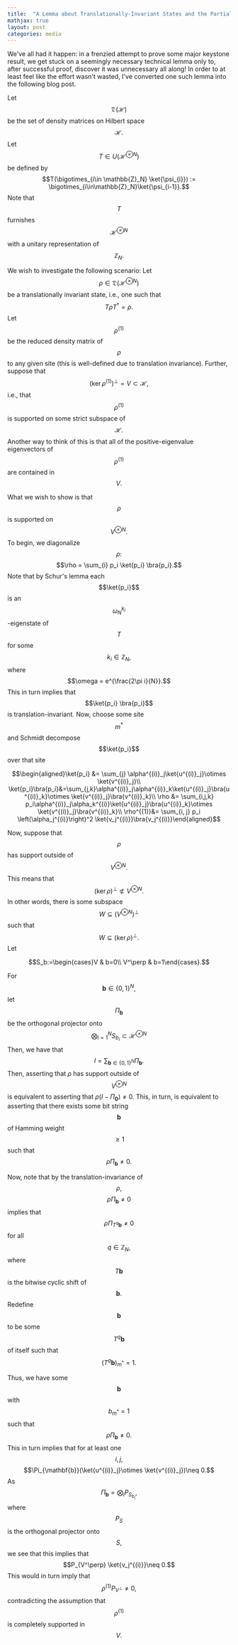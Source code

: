 ```yaml
---
title:  "A Lemma about Translationally-Invariant States and the Partial Trace"
mathjax: true
layout: post
categories: media
---
```



We've all had it happen: in a frenzied attempt to prove some major keystone result, we get stuck on a seemingly necessary technical lemma only to, after successful proof, discover it was unnecessary all along! In order to at least feel like the effort wasn't wasted, I've converted one such lemma into the following blog post.

Let $$\mathfrak{D}(\mathcal{H})$$ be the set of density matrices on Hilbert space $$\mathcal{H}.$$ Let $$T\in U(\mathcal{H}^{\otimes N})$$ be defined by $$T(\bigotimes_{i\in \mathbb{Z}_N} \ket{\psi_{i}}) := \bigotimes_{i\in\mathbb{Z}_N}\ket{\psi_{i-1}}.$$ Note that $$T$$ furnishes $$\mathcal{H}^{\otimes N}$$ with a unitary representation of $$\mathbb{Z}_N.$$

We wish to investigate the following scenario: Let $$\rho\in \mathfrak{D}(\mathcal{H}^{\otimes N})$$ be a translationally invariant state, i.e., one such that $$T\rho T^\dagger = \rho.$$ Let $$\rho^{(1)}$$ be the reduced density matrix of $$\rho$$ to any given site (this is well-defined due to translation invariance). Further, suppose that $$(\ker\rho^{(1)})^\perp = V\subset \mathcal{H},$$ i.e., that $$\rho^{(1)}$$ is supported on some strict subspace of $$\mathcal{H}.$$ Another way to think of this is that all of the positive-eigenvalue eigenvectors of $$\rho^{(1)}$$ are contained in $$V.$$ 

What we wish to show is that $$\rho$$ is supported on $$V^{\otimes N}.$$ To begin, we diagonalize $$\rho:$$
$$\rho = \sum_{i} p_i \ket{p_i} \bra{p_i}.$$ Note that by Schur's lemma each $$\ket{p_i}$$ is an $$\omega_N^{k_i}$$-eigenstate of $$T$$ for some $$k_i \in \mathbb{Z}_N,$$ where $$\omega = e^{\frac{2\pi i}{N}}.$$ This in turn implies that $$\ket{p_i} \bra{p_i}$$ is translation-invariant. Now, choose some site $$m^*$$ and Schmidt decompose $$\ket{p_i}$$ over that site
<p style="text-align: center;">$$\begin{aligned}\ket{p_i} &= \sum_{j} \alpha^{(i)}_j\ket{u^{(i)}_j}\otimes \ket{v^{(i)}_j}\\ \ket{p_i}\bra{p_i}&=\sum_{j,k}\alpha^{(i)}_j\alpha^{(i)}_k\ket{u^{(i)}_j}\bra{u^{(i)}_k}\otimes \ket{v^{(i)}_j}\bra{v^{(i)}_k}\\ \rho &= \sum_{i,j,k} p_i\alpha^{(i)}_j\alpha_k^{(i)}\ket{u^{(i)}_j}\bra{u^{(i)}_k}\otimes \ket{v^{(i)}_j}\bra{v^{(i)}_k}\\ \rho^{(1)}&= \sum_{i, j} p_i \left(\alpha_j^{(i)}\right)^2 \ket{v_j^{(i)}}\bra{v_j^{(i)}}\end{aligned}$$</p>



Now, suppose that $$\rho$$ has support outside of $$V^{\otimes N}.$$ This means that $$(\ker\rho)^\perp \not\subset V^{\otimes N}.$$ In other words, there is some subspace $$W\subseteq \left(V^{\otimes N}\right)^\perp$$ such that $$W\subseteq (\ker \rho)^\perp.$$ Let <p style="text-align: center;">$$S_b:=\begin{cases}V & b=0\\
V^\perp & b=1\end{cases}.$$</p> For $$\mathbf{b}\in\{0,1\}^N,$$ let $$\Pi_{\mathbf{b}}$$ be the orthogonal projector onto $$\bigotimes_{i=1}^{N} S_{b_i}\subset \mathcal{H}^{\otimes N}$$ Then, we have that $$I=\sum_{\mathbf{b}\in\{0,1\}^N} \Pi_{\mathbf{b}}.$$ Then, asserting that $\rho$ has support outside of $$V^{\otimes N}$$ is equivalent to asserting that $\rho(I-\Pi_{\mathbf{0}})\neq 0.$ This, in turn, is equivalent to asserting that there exists some bit string $$\mathbf{b}$$ of Hamming weight $$\geq 1$$ such that $$\rho\Pi_{\mathbf{b}}\neq 0.$$

Now, note that by the translation-invariance of $$\rho,$$ $$\rho \Pi_{\mathbf{b}}\neq 0$$ implies that $$\rho\Pi_{T^{q}\mathbf{b}}\neq 0$$ for all $$q\in \mathbb{Z}_N,$$ where $$T\mathbf{b}$$ is the bitwise cyclic shift of $$\mathbf{b}.$$ Redefine $$\mathbf{b}$$ to be some $$T^q\mathbf{b}$$ of itself such that $$(T^{q}\mathbf{b})_{m^*}=1.$$

Thus, we have some $$\mathbf{b}$$ with $$b_{m^*}=1$$ such that $$\rho \Pi_{\mathbf{b}} \neq 0.$$ This in turn implies that for at least one $$i,j,$$ $$\Pi_{\mathbf{b}}(\ket{u^{(i)}_j}\otimes \ket{v^{(i)}_j})\neq 0.$$ As $$\Pi_{\mathbf{b}} = \bigotimes_i P_{S_{b_i}},$$ where $$P_{S}$$ is the orthogonal projector onto $$S,$$ we see that this implies that $$P_{V^\perp} \ket{v_j^{(i)}}\neq 0.$$ This would in turn imply that $$\rho^{(1)}P_{V^\perp}\neq 0,$$ contradicting the assumption that $$\rho^{(1)}$$ is completely supported in $$V.$$
